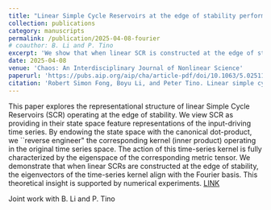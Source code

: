 ```yaml
---
title: "Linear Simple Cycle Reservoirs at the edge of stability perform Fourier decomposition of the input driving signals"
collection: publications
category: manuscripts
permalink: /publication/2025-04-08-fourier
# coauthor: B. Li and P. Tino
excerpt: 'We show that when linear SCR is constructed at the edge of stability, it implicitly represents the time series according Fourier signal decomposition. '
date: 2025-04-08
venue: 'Chaos: An Interdisciplinary Journal of Nonlinear Science'
paperurl: 'https://pubs.aip.org/aip/cha/article-pdf/doi/10.1063/5.0251154/20478205/043109_1_5.0251154.pdf'
citation: 'Robert Simon Fong, Boyu Li, and Peter Tino. Linear simple cycle reservoirs at the edge of stability perform fourier decomposition of the input driving signals. Chaos: An Interdisciplinary Journal of Nonlinear Science, 35(4):043109'
---
```


This paper explores the representational structure of linear Simple Cycle Reservoirs (SCR) operating at the edge of stability. We view SCR as providing in their state space feature representations of the input-driving time series. By endowing the state space with the canonical dot-product, we ``reverse engineer" the corresponding kernel (inner product) operating in the original time series space. The action of this time-series kernel is fully characterized by the eigenspace of the corresponding metric tensor. We demonstrate that when linear SCRs are constructed at the edge of stability, the eigenvectors of the time-series kernel align with the Fourier basis. This theoretical insight is supported by numerical experiments. [LINK](https://pubs.aip.org/aip/cha/article-pdf/doi/10.1063/5.0251154/20478205/043109_1_5.0251154.pdf)


Joint work with B. Li and P. Tino